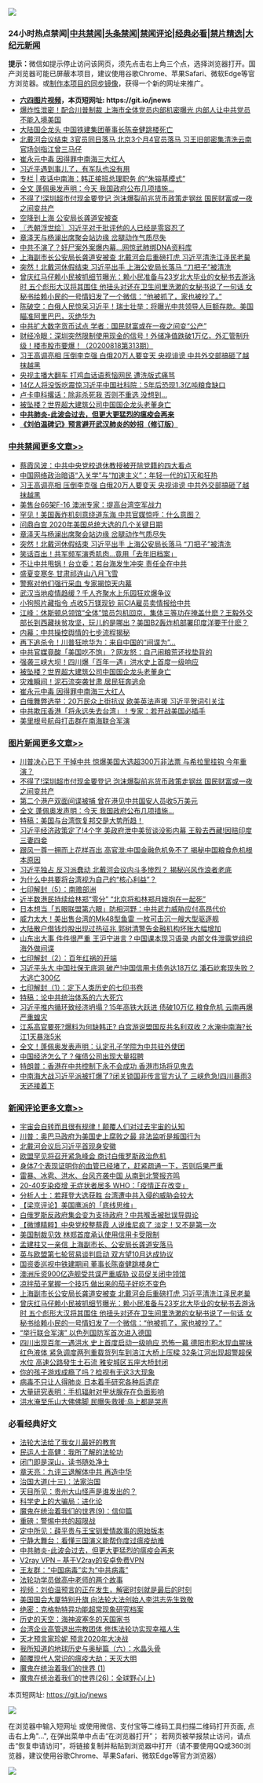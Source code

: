 ![](https://raw.githubusercontent.com/fqnews/bnews/master/64photo/fqnews-qr.jpg)

<div id="tt">
<h3>24小时热点禁闻|<a href="#%E4%B8%AD%E5%85%B1%E7%A6%81%E9%97%BB%E6%9B%B4%E5%A4%9A%E6%96%87%E7%AB%A0">中共禁闻</a>|<a href="#%E5%9B%BE%E7%89%87%E6%96%B0%E9%97%BB%E6%9B%B4%E5%A4%9A%E6%96%87%E7%AB%A0">头条禁闻</a>|<a href="#%E6%96%B0%E9%97%BB%E8%AF%84%E8%AE%BA%E6%9B%B4%E5%A4%9A%E6%96%87%E7%AB%A0">禁闻评论|<a href="#%E5%BF%85%E7%9C%8B%E7%BB%8F%E5%85%B8%E5%A5%BD%E6%96%87">经典必看|<a href="/video.md#%E7%A6%81%E7%89%87%E7%B2%BE%E9%80%89">禁片精选</a>|<a href="https://github.com/fqnews/djy/blob/master/gb/nf1351518.md#1">大纪元新闻</a></h3>
<div><b>提示：</b>微信如提示停止访问该网页，须先点击右上角三个点，选择浏览器打开。国产浏览器可能已屏蔽本项目，建议使用谷歌Chrome、苹果Safari、微软Edge等官方浏览器。或<a href="https://github.com/fqnews/bnews/blob/master/%E5%88%B6%E4%BD%9Cgit%E7%A6%81%E9%97%BB%E9%95%9C%E5%83%8F.md">制作本项目的同步镜像</a>，获得一个新的网址来推广。</div>
<ul>
<li><b><a href="http://d1.bdrive.tk/64.mp4" target="_blank">六四图片视频</a>，本页短网址: https://git.io/jnews</b></li>
<li><a href="/cnnews/20200818/1381774.md">爆炸性泄密！配合川普制裁 上海市全体党员内部机密曝光 内部人让中共党员不能入境美国</a></li>
<li><a href="/finance/20200818/1381734.md">大陆国企龙头 中国铁建集团董事长陈奋健跳楼死亡</a></li>
<li><a href="/comments/20200818/1381746.md">北戴河会议结束 3官员同日落马 北京3个月4官员落马 习王旧部密集清洗云南官场剑指江曾三马仔</a></li>
<li><a href="/cbnews/20200818/1381910.md">崔永元中毒 因得罪中南海三大红人</a></li>
<li><a href="/bannedvideo/20200818/1381808.md">习近平遇到事儿了，有军队也没有用</a></li>
<li><a href="/cbnews/20200818/1381707.md">专栏 | 夜话中南海：韩正接班总理职务 的“朱镕基模式”</a></li>
<li><a href="/topimagenews/20200818/1381813.md">全文 蓬佩奥发声明：今天 我国政府公布几项措施…</a></li>
<li><a href="/topimagenews/20200818/1382108.md">不得了!深圳超市付现金要登记 泡沫爆裂前兆货币政策走钢丝 国民财富或一夜之间变共产</a></li>
<li><a href="/cnnews/20200818/1382050.md">空降到上海 公安局长龚道安被查 </a></li>
<li><a href="/ssgc/20200818/1381714.md">〖兲朝浮世绘〗习近平对于批评他的人已经是零容忍了</a></li>
<li><a href="/cbnews/20200818/1382077.md">章泽天与杨澜出席聚会站边缘 岔腿动作气质尽失</a></li>
<li><a href="/cbnews/20200818/1381819.md">中共不演了？奸尸案外案爆内幕…网惊武肺绑DNA资料库</a></li>
<li><a href="/comments/20200818/1381989.md">上海副市长公安局长龚道安被查 北戴河会后重磅打虎 习近平清洗江泽民老巢</a></li>
<li><a href="/cbnews/20200818/1382056.md">突然！北戴河休假结束 习近平出手 上海公安局长落马 “刀把子”被清洗</a></li>
<li><a href="/comments/20200818/1381982.md">曾庆红马仔赖小民被抓细节曝光：赖小民准备与23岁北大毕业的女秘书去游泳时 五个彪形大汉将其围住 他扭头对还在卫生间里洗漱的女秘书说了一句话 女秘书给赖小民的一号情妇发了一个微信：“他被抓了，家也被抄了。”</a></li>
<li><a href="/bannedvideo/20200818/1381729.md">陈破空：白俄人民惊呆习近平！瑞士壮举：将曝光中共领导人巨额存款。美国瞄准阿里巴巴，灭绝华为</a></li>
<li><a href="/comments/20200818/1381753.md">中共扩大数字货币试点 学者：国民财富或在一夜之间变“公产”</a></li>
<li><a href="/bannedvideo/20200818/1382008.md">财经冷眼：深圳突然限制使用现金的信号！外储净值跌破1万亿，外汇管制升级！楼市股市要爆！（20200818第313期）</a></li>
<li><a href="/cbnews/20200818/1382159.md">习王高调亮相 压倒李克强 白俄20万人要变天 央视诽谤 中共外交部搞砸了越抹越黑</a></li>
<li><a href="/cbnews/20200818/1381825.md">央视主播大翻车 打鸡血话语惹恼网民 遭洗版式痛骂</a></li>
<li><a href="/cbnews/20200818/1381824.md">14亿人将没饭吃震惊习近平中国社科院：5年后恐现1.3亿吨粮食缺口</a></li>
<li><a href="/cnnews/20200818/1381943.md">卢卡申科撂话：除非杀死我 否则不重选 没想到…</a></li>
<li><a href="/cbnews/20200818/1381912.md">被坠楼？世界超大建筑公司中国国企龙头老董身亡</a></li>
<li><b><a href="/comments/20200211/1275071.md" target="_blank">中共肺炎-此波会过去，但更大更猛烈的瘟疫会再来</a></b></li>
<li><b><a href="/comments/20200207/1272816.md" target="_blank">《刘伯温碑记》预言避开武汉肺炎的妙招（修订版）</a></b></li>
</ul>
</div>

<div class="catlist">
<h3><a href="/cbnews/" target="_blank">中共禁闻</a><span><a href="/cbnews/" target="_blank" rel="nofollow">更多文章>></a></span></h3>
<ul>
<li><a href="/cbnews/20200818/1382204.md" target="_blank">蔡霞风波：中共中央党校退休教授被开除党籍的四大看点</a></li>
<li><a href="/cbnews/20200818/1382186.md" target="_blank">中国网络政治暗语“入关学”与“加速主义”：年轻一代的幻灭和狂热</a></li>
<li><a href="/cbnews/20200818/1382159.md" target="_blank">习王高调亮相 压倒李克强 白俄20万人要变天 央视诽谤 中共外交部搞砸了越抹越黑</a></li>
<li><a href="/cbnews/20200818/1382110.md" target="_blank">美售台66架F-16 澳洲专家：提高台湾空军战力</a></li>
<li><a href="/cbnews/20200818/1382109.md" target="_blank">罕见！美国轰炸机刻意绕道东海 中共官媒惊呼：什么意图？</a></li>
<li><a href="/cbnews/20200818/1382078.md" target="_blank">问鼎白宫 2020年美国总统大选的几个关键日期</a></li>
<li><a href="/cbnews/20200818/1382077.md" target="_blank">章泽天与杨澜出席聚会站边缘 岔腿动作气质尽失</a></li>
<li><a href="/cbnews/20200818/1382056.md" target="_blank">突然！北戴河休假结束 习近平出手 上海公安局长落马 “刀把子”被清洗</a></li>
<li><a href="/cbnews/20200818/1382046.md" target="_blank">笑话百出！共军频军演秀肌肉…竟用「去年旧档案」</a></li>
<li><a href="/cbnews/20200818/1382012.md" target="_blank">不让中共甩锅！台立委：若台海发生冲突 责任全在中共</a></li>
<li><a href="/cbnews/20200818/1382000.md" target="_blank">盛夏变寒冬 甘肃祁连山八月飞雪</a></li>
<li><a href="/cbnews/20200818/1381983.md" target="_blank">警察对他们强行采血 专家揭惊天内幕</a></li>
<li><a href="/cbnews/20200818/1381976.md" target="_blank">武汉当地疫情趋缓？千人齐聚水上乐园狂欢爆争议</a></li>
<li><a href="/cbnews/20200818/1381967.md" target="_blank">小狗照片藏指令 点收5万镁现钞 前CIA雇员卖情报给中共</a></li>
<li><a href="/cbnews/20200818/1381962.md" target="_blank">江峰：休斯顿总领馆“全体”馆员包机回京，集体三等功在掩盖什麽？王毅外交部长到西藏扶贫攻坚，玩儿的是哪出？美国B2轰炸机部署印度洋要干什麽？</a></li>
<li><a href="/cbnews/20200818/1381956.md" target="_blank">内幕：中共操控舆情的七步流程揭秘</a></li>
<li><a href="/cbnews/20200818/1381938.md" target="_blank">再下追杀令！川普狂呛华为：来自中国的“间谍为”…</a></li>
<li><a href="/cbnews/20200818/1381937.md" target="_blank">中共官媒竟酸「美国吃不饱」？网友怒：自己闹粮荒还找垫背的</a></li>
<li><a href="/cbnews/20200818/1381936.md" target="_blank">强袭三峡大坝！四川爆「百年一遇」洪水史上首度一级响应</a></li>
<li><a href="/cbnews/20200818/1381912.md" target="_blank">被坠楼？世界超大建筑公司中国国企龙头老董身亡</a></li>
<li><a href="/cbnews/20200818/1381911.md" target="_blank">灾难瞬间！泥石流突袭甘肃 居民狂奔逃命</a></li>
<li><a href="/cbnews/20200818/1381910.md" target="_blank">崔永元中毒 因得罪中南海三大红人</a></li>
<li><a href="/cbnews/20200818/1381831.md" target="_blank">白俄舞弊选举：20万民众上街抗议 欧美英法声援 习近平贺词引关注</a></li>
<li><a href="/cbnews/20200818/1381830.md" target="_blank">中共欺压香港「将永远失去台湾」！专家：若开战美国必插手</a></li>
<li><a href="/cbnews/20200818/1381829.md" target="_blank">美里根号航母打击群在南海联合军演</a></li>

</ul>
</div>
<div class="catlist">
<h3><a href="/topimagenews/" target="_blank">图片新闻</a><span><a href="/topimagenews/" target="_blank" rel="nofollow">更多文章>></a></span></h3>
<ul>
<li><a href="/topimagenews/20200818/1382205.md" target="_blank">川普决心已下 干掉中共 惊爆美国大选超300万非法票 与希拉里挂钩 今年重演？</a></li>
<li><a href="/topimagenews/20200818/1382108.md" target="_blank">不得了!深圳超市付现金要登记 泡沫爆裂前兆货币政策走钢丝 国民财富或一夜之间变共产</a></li>
<li><a href="/topimagenews/20200818/1381909.md" target="_blank">第二个港产双面间谍被捕 曾在港见中共国安人员收5万美元</a></li>
<li><a href="/topimagenews/20200818/1381813.md" target="_blank">全文 蓬佩奥发声明：今天 我国政府公布几项措施…</a></li>
<li><a href="/comments/20200818/1381765.md" target="_blank">特稿：美国与台湾恢复邦交是大势所趋！</a></li>
<li><a href="/topimagenews/20200817/1381657.md" target="_blank">习近平经济政策定了!4个字 美政府泄中美贸谈没影内幕 王毅去西藏!因赔印度三妻四妾</a></li>
<li><a href="/topimagenews/20200817/1381618.md" target="_blank">跟风一尊一拥而上花样百出 高官泄:中国金融危机免不了 揭秘中国粮食危机根本原因</a></li>
<li><a href="/topimagenews/20200817/1381596.md" target="_blank">习近平独占 反习派蠢动 北戴河会议内斗多惨烈？ 揭秘兴风作浪者老底</a></li>
<li><a href="/comments/20200817/1381382.md" target="_blank">为什么中共要将台湾视为自己的“核心利益”？</a></li>
<li><a href="/comments/20200817/1381339.md" target="_blank">七印解封（5）：南赡部洲</a></li>
<li><a href="/topimagenews/20200817/1381336.md" target="_blank">近半数港民持续给林郑“零分” “北京将和林郑月娥抱在一起死”</a></li>
<li><a href="/topimagenews/20200817/1381285.md" target="_blank">日本想当「五眼联盟第六眼」防相河野：中共武力威胁应付高昂代价</a></li>
<li><a href="/topimagenews/20200817/1381273.md" target="_blank">威力太大！美出售台湾的Mk48型鱼雷 一枚可击沉一艘大型驱逐舰</a></li>
<li><a href="/topimagenews/20200817/1381243.md" target="_blank">大陆散户借钱炒股出现过热征兆 郭树清警告金融机构坏账大幅增加</a></li>
<li><a href="/topimagenews/20200817/1381204.md" target="_blank">山东出大事 件件很严重 王沪宁进言？中国课本现习语录 内部文件泄露党组织海外做间谍</a></li>
<li><a href="/comments/20200816/1381045.md" target="_blank">七印解封（2）：百年红祸的开端</a></li>
<li><a href="/topimagenews/20200816/1381029.md" target="_blank">习近平头大 中国社保无底洞 破产!中国信用卡债务达18万亿 潘石屹套现失败？大逃亡300亿</a></li>
<li><a href="/comments/20200816/1381021.md" target="_blank">七印解封（1）：定下人类历史的七印书卷</a></li>
<li><a href="/comments/20200816/1380926.md" target="_blank">特稿：论中共统治体系的六大死穴</a></li>
<li><a href="/topimagenews/20200815/1380626.md" target="_blank">习近平推内循环致经济坍塌？15年高铁大跃进 债破10万亿 粮食危机 云南再爆严重蝗灾</a></li>
<li><a href="/topimagenews/20200815/1380299.md" target="_blank">江系高官要死?爆料为何缺韩正? 白宫游说盟国反共名利双收？水淹中南海?长江1天暴涨5米</a></li>
<li><a href="/topimagenews/20200814/1379988.md" target="_blank">全文！蓬佩奥发表声明：认定孔子学院为中共驻外使团</a></li>
<li><a href="/topimagenews/20200814/1379794.md" target="_blank">中国经济怎么了？催债公司出现大量招聘</a></li>
<li><a href="/topimagenews/20200814/1379773.md" target="_blank">特朗普：香港在中共控制下永不会成功 香港市场将见鬼去</a></li>
<li><a href="/topimagenews/20200813/1379741.md" target="_blank">中南海大战习近平派被打爆了?闭关锁国非传言官方认了 三峡危急!四川暴雨3天还接着下</a></li>

</ul>
</div>
<div class="catlist">
<h3><a href="/comments/" target="_blank">新闻评论</a><span><a href="/comments/" target="_blank" rel="nofollow">更多文章>></a></span></h3>
<ul>
<li><a href="/comments/20200819/1382231.md" target="_blank">宇宙会自转而且很有规律！颠覆人们对过去宇宙的认知</a></li>
<li><a href="/comments/20200819/1382223.md" target="_blank">川普：奥巴马政府为美国史上腐败之最 非法监听是叛国行为</a></li>
<li><a href="/comments/20200818/1382209.md" target="_blank">北戴河会议后习近平首现身安徽</a></li>
<li><a href="/comments/20200818/1382208.md" target="_blank">欧盟罕见将召开紧急峰会 商讨白俄罗斯政治危机</a></li>
<li><a href="/comments/20200818/1382184.md" target="_blank">身体7个表现证明你的血管已经堵了，赶紧疏通一下，否则后果严重</a></li>
<li><a href="/comments/20200818/1382163.md" target="_blank">雷暴、冰雹、洪水、台风齐袭中国 从南到北警报齐鸣</a></li>
<li><a href="/comments/20200818/1382162.md" target="_blank">20-40岁染疫增 无症状者居多 WHO：「疫情正在改变」</a></li>
<li><a href="/comments/20200818/1382139.md" target="_blank">分析人士：若拜登大选获胜 台湾遭中共入侵的威胁会较大</a></li>
<li><a href="/comments/20200818/1382131.md" target="_blank">【梁京评论】美国鹰派的「底线思维」</a></li>
<li><a href="/comments/20200818/1382060.md" target="_blank">白俄罗斯反政府集会变为支持政府？中共喉舌被批误导舆论</a></li>
<li><a href="/comments/20200818/1382057.md" target="_blank">【微博精粹】中央党校整蔡霞 人说维尼疯了 淡定！又不是第一次</a></li>
<li><a href="/comments/20200818/1382053.md" target="_blank">美国制裁见效 林郑首度承认使用信用卡受限制</a></li>
<li><a href="/comments/20200818/1382033.md" target="_blank">孟建柱又一亲信 上海副市长、公安局长龚道安落马</a></li>
<li><a href="/comments/20200818/1382031.md" target="_blank">英与欧盟第七轮贸易谈判启动  双方望10月达成协议</a></li>
<li><a href="/comments/20200818/1382019.md" target="_blank">国资委巡视中铁建期间  董事长陈奋健跳楼身亡</a></li>
<li><a href="/comments/20200818/1382018.md" target="_blank">澳洲斥资900亿造舰受共谍严重威胁 议员促关闭中领馆</a></li>
<li><a href="/comments/20200818/1382007.md" target="_blank">凉拌茄子掌握一个技巧 做出来的茄子好吃不变色</a></li>
<li><a href="/comments/20200818/1381989.md" target="_blank">上海副市长公安局长龚道安被查 北戴河会后重磅打虎 习近平清洗江泽民老巢</a></li>
<li><a href="/comments/20200818/1381982.md" target="_blank">曾庆红马仔赖小民被抓细节曝光：赖小民准备与23岁北大毕业的女秘书去游泳时 五个彪形大汉将其围住 他扭头对还在卫生间里洗漱的女秘书说了一句话 女秘书给赖小民的一号情妇发了一个微信：“他被抓了，家也被抄了。”</a></li>
<li><a href="/comments/20200818/1381981.md" target="_blank">“举行联合军演”  以色列国防军首次进入德国</a></li>
<li><a href="/comments/20200818/1381974.md" target="_blank">四川出现百年一遇洪水 史上首度启动一级响应 恐怖一幕 德阳市积水现血腥味红色液体 紧急调度两列重载货列车到涪江大桥上压樑 32条江河出现超警超保水位 高速公路發生土石流 雅安城区五座大桥封闭</a></li>
<li><a href="/comments/20200818/1381973.md" target="_blank">你的孩子游戏成瘾了吗？检视有无这3大现象</a></li>
<li><a href="/comments/20200818/1381972.md" target="_blank">病毒不只让人得肺炎  日本着手研究各种后遗症</a></li>
<li><a href="/comments/20200818/1381971.md" target="_blank">大量研究表明：手机辐射对甲状腺存在负面影响</a></li>
<li><a href="/comments/20200818/1381963.md" target="_blank">洪水淹至乐山大佛佛脚 民曝失救援:岛上都是哭声</a></li>

</ul>
</div>

<div class="catlist">
<h3>必看经典好文</h3>
<ul>
<li><a href="/cbnews/20200516/1329218.md" target="_blank">法轮大法给了我女儿最好的教育</a></li>
<li><a href="/ccpdope/20200729/1369047.md" target="_blank">民运人士高健：我所了解的法轮功</a></li>
<li><a href="/tculture/20200803/1373949.md" target="_blank">闭门即是深山，读书随处净土</a></li>
<li><a href="/comments/20131119/1029445.md" target="_blank">章天亮：九评三退解体中共 再造中华</a></li>
<li><a href="/cbnews/20180319/916654.md" target="_blank">治国大道(十三)：法家治国</a></li>
<li><a href="/comments/20200816/1381132.md" target="_blank">天目所见：贵州大山怪声是谁发出的？</a></li>
<li><a href="/comments/20200605/783246.md" target="_blank">科学史上的大骗局：进化论</a></li>
<li><a href="/topimagenews/20180529/949649.md" target="_blank">魔鬼在统治着我们的世界(9)：信仰篇</a></li>
<li><a href="/comments/20200717/1362287.md" target="_blank">重磅：警惕中共的超限战</a></li>
<li><a href="/comments/20200616/1345658.md" target="_blank">定中所见：薛平贵与王宝钏爱情故事的原始版本</a></li>
<li><a href="/comments/20200527/1273654.md" target="_blank">宁静大舞台：看懂三国演义能帮你度过瘟疫劫难</a></li>
<li><a href="/comments/20200211/1275071.md" target="_blank">中共肺炎-此波会过去，但更大更猛烈的瘟疫会再来</a></li>
<li><a href="/comments/20200112/1257608.md" target="_blank">V2ray VPN &#8211; 基于V2ray的安卓免费VPN</a></li>
<li><a href="/comments/20200318/1295755.md" target="_blank">王友群：“中国病毒”实为“中共病毒”</a></li>
<li><a href="/comments/20200629/1352533.md" target="_blank">法轮功学员做高中老师的两个故事</a></li>
<li><a href="/comments/20200628/1351782.md" target="_blank">视频：刘伯温预言的正在发生，解密时刻就是最后的时刻</a></li>
<li><a href="/comments/20200516/1329276.md" target="_blank">美国国会大厦特别升旗 向法轮大法创始人李洪志先生致敬</a></li>
<li><a href="/comments/20200705/783265.md" target="_blank">绝密：克格勃特异功能超常现象研究档案</a></li>
<li><a href="/tculture/xiulian/20170318/732480.md" target="_blank">历史的天空：海神波塞冬的天国家书</a></li>
<li><a href="/comments/20200528/1335859.md" target="_blank">台湾企业高管退出宗教团体 修炼法轮功实现幸福人生</a></li>
<li><a href="/topimagenews/20200513/1327828.md" target="_blank">天才预言家珍妮 预言2020年大决战</a></li>
<li><a href="/cbnews/20171115/856086.md" target="_blank">我所知道的地球历史与奥秘篇（六）：水晶头骨</a></li>
<li><a href="/comments/20200619/783185.md" target="_blank">颠覆现代人常识的瘟疫大劫：天灭大明</a></li>
<li><a href="/topimagenews/20180519/944624.md" target="_blank">魔鬼在统治着我们的世界 (1)</a></li>
<li><a href="/comments/20181210/1044798.md" target="_blank">魔鬼在统治着我们的世界(26)：全球野心(上)</a></li>

</ul>
</div>

本页短网址: https://git.io/jnews

![](https://raw.githubusercontent.com/fqnews/bnews/master/64photo/fqnews-qr.jpg)

在浏览器中输入短网址 或使用微信、支付宝等二维码工具扫描二维码打开页面, 点击右上角"...", 在弹出菜单中点击“在浏览器打开”； 若网页被举报禁止访问，请点击“恢复申请访问”，将链接复制并粘贴到浏览器中打开（请不要使用QQ或360浏览器，建议使用谷歌Chrome、苹果Safari、微软Edge等官方浏览器）

![](https://raw.githubusercontent.com/fqnews/bnews/master/64photo/wx.jpg)